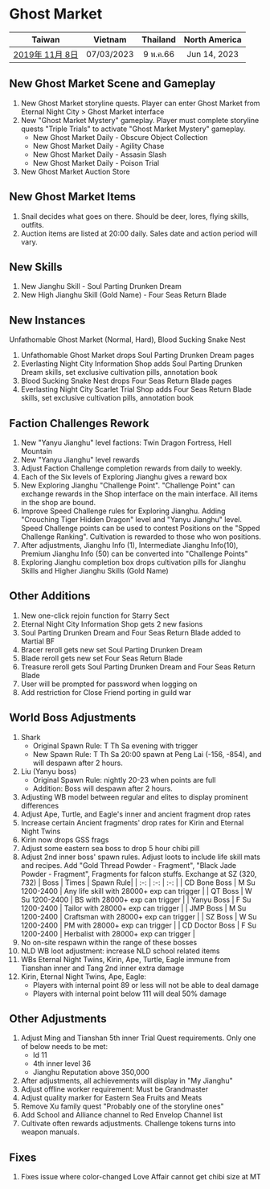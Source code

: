 # Ghost Market

| Taiwan | Vietnam | Thailand | North America |
| :-: | :-: | :-: | :-: |
| [2019年 11月 8日](http://9y.bfage.com/news/detail/2273) | 07/03/2023 | 9 พ.ค.66 | Jun 14, 2023 |

## New Ghost Market Scene and Gameplay
1. New Ghost Market storyline quests. Player can enter Ghost Market from Eternal Night City > Ghost Market interface
1. New "Ghost Market Mystery" gameplay. Player must complete storyline quests "Triple Trials" to activate "Ghost Market Mystery" gameplay.
   - New Ghost Market Daily - Obscure Object Collection
   - New Ghost Market Daily - Agility Chase
   - New Ghost Market Daily - Assasin Slash
   - New Ghost Market Daily - Poison Trial
1. New Ghost Market Auction Store

## New Ghost Market Items
1. Snail decides what goes on there. Should be deer, lores, flying skills, outfits.
1. Auction items are listed at 20:00 daily. Sales date and action period will vary.

## New Skills
1. New Jianghu Skill - Soul Parting Drunken Dream
1. New High Jianghu Skill (Gold Name) - Four Seas Return Blade

## New Instances
Unfathomable Ghost Market (Normal, Hard), Blood Sucking Snake Nest
1. Unfathomable Ghost Market drops Soul Parting Drunken Dream pages
1. Everlasting Night City Information Shop adds Soul Parting Drunken Dream skills, set exclusive cultivation pills, annotation book
1. Blood Sucking Snake Nest drops Four Seas Return Blade pages
1. Everlasting Night City Scarlet Trial Shop adds Four Seas Return Blade skills, set exclusive cultivation pills, annotation book

## Faction Challenges Rework
1. New "Yanyu Jianghu" level factions: Twin Dragon Fortress, Hell Mountain
1. New "Yanyu Jianghu" level rewards
1. Adjust Faction Challenge completion rewards from daily to weekly.
1. Each of the Six levels of Exploring Jianghu gives a reward box
1. New Exploring Jianghu "Challenge Point". "Challenge Point" can exchange rewards in the Shop interface on the main interface. All items in the shop are bound.
1. Improve Speed Challenge rules for Exploring Jianghu. Adding "Crouching Tiger Hidden Dragon" level and "Yanyu Jianghu" level. Speed Challenge points can be used to contest Positions on the "Spped Challenge Ranking". Cultivation is rewarded to those who won positions.
1. After adjustments, Jianghu Info (1), Intermediate Jianghu Info(10), Premium Jianghu Info (50) can be converted into "Challenge Points"
1. Exploring Jianghu completion box drops cultivation pills for Jianghu Skills and Higher Jianghu Skills (Gold Name)

## Other Additions
1. New one-click rejoin function for Starry Sect
1. Eternal Night City Information Shop gets 2 new fasions
1. Soul Parting Drunken Dream and Four Seas Return Blade added to Martial BF
1. Bracer reroll gets new set Soul Parting Drunken Dream
1. Blade reroll gets new set Four Seas Return Blade
1. Treasure reroll gets Soul Parting Drunken Dream and Four Seas Return Blade
1. User will be prompted for password when logging on
1. Add restriction for Close Friend porting in guild war

## World Boss Adjustments
1. Shark
   - Original Spawn Rule: T Th Sa evening with trigger
   - New Spawn Rule: T Th Sa 20:00 spawn at Peng Lai (-156, -854), and will despawn after 2 hours.
1. Liu (Yanyu boss)
   - Original Spawn Rule: nightly 20-23 when points are full
   - Addition: Boss will despawn after 2 hours.
1. Adjusting WB model between regular and elites to display prominent differences
1. Adjust Ape, Turtle, and Eagle's inner and ancient fragment drop rates
1. Increase certain Ancient fragments' drop rates for Kirin and Eternal Night Twins
1. Kirin now drops GSS frags
1. Adjust some eastern sea boss to drop 5 hour chibi pill
1. Adjust 2nd inner boss' spawn rules. Adjust loots to include life skill mats and recipes. Add "Gold Thread Powder - Fragment", "Black Jade Powder - Fragment", Fragments for falcon stuffs. Exchange at SZ (320, 732)
   | Boss | Times | Spawn Rule|
   | :-: | :-: | :-: |
   | CD Bone Boss | M Su 1200-2400 | Any life skill with 28000+ exp can trigger |
   | QT Boss | W Su 1200-2400 | BS with 28000+ exp can trigger |
   | Yanyu Boss | F Su 1200-2400 | Tailor with 28000+ exp can trigger |
   | JMP Boss | M Su 1200-2400 | Craftsman with 28000+ exp can trigger |
   | SZ Boss | W Su 1200-2400 | PM with 28000+ exp can trigger |
   | CD Doctor Boss | F Su 1200-2400 | Herbalist with 28000+ exp can trigger |
1. No on-site respawn within the range of these bosses
1. NLD WB loot adjustment: increase NLD school related items
1. WBs Eternal Night Twins, Kirin, Ape, Turtle, Eagle immune from Tianshan inner and Tang 2nd inner extra damage
1. Kirin, Eternal Night Twins, Ape, Eagle:
   - Players with internal point 89 or less will not be able to deal damage
   - Players with internal point below 111 will deal 50% damage

## Other Adjustments
1. Adjust Ming and Tianshan 5th inner Trial Quest requirements. Only one of below needs to be met:
   - Id 11
   - 4th inner level 36
   - Jianghu Reputation above 350,000
1. After adjustments, all achievements will display in "My Jianghu"
1. Adjust offline worker requirement: Must be Grandmaster
1. Adjust quality marker for Eastern Sea Fruits and Meats
1. Remove Xu family quest "Probably one of the storyline ones"
1. Add School and Alliance channel to Red Envelop Channel list
1. Cultivate often rewards adjustments. Challenge tokens turns into weapon manuals.

## Fixes
1. Fixes issue where color-changed Love Affair cannot get chibi size at MT
